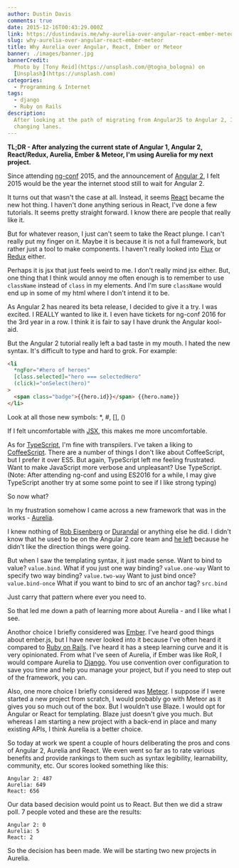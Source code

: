 ```yaml
---
author: Dustin Davis
comments: true
date: 2015-12-16T00:43:29.000Z
link: https://dustindavis.me/why-aurelia-over-angular-react-ember-meteor/
slug: why-aurelia-over-angular-react-ember-meteor
title: Why Aurelia over Angular, React, Ember or Meteor
banner: ./images/banner.jpg
bannerCredit:
  Photo by [Tony Reid](https://unsplash.com/@togna_bologna) on
  [Unsplash](https://unsplash.com)
categories:
  - Programming & Internet
tags:
  - django
  - Ruby on Rails
description:
  After looking at the path of migrating from AngularJS to Angular 2, I'm
  changing lanes.
---
```


**TL;DR - After analyzing the current state of Angular 1, Angular 2,
React/Redux, Aurelia, Ember & Meteor, I'm using Aurelia for my next project.**

Since attending [ng-conf](http://www.ng-conf.org/) 2015, and the announcement of
[Angular 2](http://angular.io/), I felt 2015 would be the year the internet
stood still to wait for Angular 2.

It turns out that wasn't the case at all. Instead, it seems
[React](https://facebook.github.io/react/) became the new hot thing. I haven't
done anything serious in React, I've done a few tutorials. It seems pretty
straight forward. I know there are people that really like it.

But for whatever reason, I just can't seem to take the React plunge. I can't
really put my finger on it. Maybe it is because it is not a full framework, but
rather just a tool to make components. I haven't really looked into
[Flux](https://facebook.github.io/flux/) or
[Redux](https://github.com/rackt/redux) either.

Perhaps it is jsx that just feels weird to me. I don't really mind jsx either.
But, one thing that I think would annoy me often enough is to remember to use
`className` instead of `class` in my elements. And I'm sure `className` would
end up in some of my html where I don't intend it to be.

As Angular 2 has neared its beta release, I decided to give it a try. I was
excited. I REALLY wanted to like it. I even have tickets for ng-conf 2016 for
the 3rd year in a row. I think it is fair to say I have drunk the Angular
kool-aid.

But the Angular 2 tutorial really left a bad taste in my mouth. I hated the new
syntax. It's difficult to type and hard to grok. For example:

```html
<li
  *ngFor="#hero of heroes"
  [class.selected]="hero === selectedHero"
  (click)="onSelect(hero)"
>
  <span class="badge">{{hero.id}}</span> {{hero.name}}
</li>
```

Look at all those new symbols: \*, #, [], ()

If I felt uncomfortable with
[JSX](https://reactjs.org/docs/introducing-jsx.html), this makes me more
uncomfortable.

As for [TypeScript](http://www.typescriptlang.org/), I'm fine with transpilers.
I've taken a liking to [CoffeeScript](http://coffeescript.org/). There are a
number of things I don't like about CoffeeScript, but I prefer it over ES5. But
again, TypeScript left me feeling frustrated. Want to make JavaScript more
verbose and unpleasant? Use TypeScript. (Note: After attending ng-conf and using
ES2016 for a while, I may give TypeScript another try at some some point to see
if I like strong typing)

So now what?

In my frustration somehow I came across a new framework that was in the works -
[Aurelia](http://aurelia.io/).

I knew nothing of [Rob Eisenberg](https://twitter.com/eisenbergeffect) or
[Durandal](http://durandal.io/) or anything else he did. I didn't know that he
used to be on the Angular 2 core team and
[he left](http://eisenbergeffect.bluespire.com/leaving-angular/) because he
didn't like the direction things were going.

But when I saw the templating syntax, it just made sense. Want to bind to value?
`value.bind`. What if you just one way binding? `value.one-way` Want to specify
two way binding? `value.two-way` Want to just bind once? `value.bind-once` What
if you want to bind to src of an anchor tag? `src.bind`

Just carry that pattern where ever you need to.

So that led me down a path of learning more about Aurelia - and I like what I
see.

Anothor choice I briefly considered was [Ember](http://emberjs.com/). I've heard
good things about ember.js, but I have never looked into it because I've often
heard it compared to [Ruby on Rails](http://rubyonrails.org/). I've heard it has
a steep learning curve and it is very opinionated. From what I've seen of
Aurelia, if Ember was like RoR, I would compare Aurelia to
[Django](https://www.djangoproject.com/). You use convention over configuration
to save you time and help you manage your project, but if you need to step out
of the framework, you can.

Also, one more choice I briefly considered was
[Meteor](https://www.meteor.com/). I suppose if I were started a new project
from scratch, I would probably go with Meteor as it gives you so much out of the
box. But I wouldn't use Blaze. I would opt for Angular or React for templating.
Blaze just doesn't give you much. But whereas I am starting a new project with a
back-end in place and many existing APIs, I think Aurelia is a better choice.

So today at work we spent a couple of hours deliberating the pros and cons of
Angular 2, Aurelia and React. We even went so far as to rate various benefits
and provide rankings to them such as syntax legibility, learnability, community,
etc. Our scores looked something like this:

```text
Angular 2: 487
Aurelia: 649
React: 656
```

Our data based decision would point us to React. But then we did a straw poll. 7
people voted and these are the results:

```text
Angular 2: 0
Aurelia: 5
React: 2
```

So the decision has been made. We will be starting two new projects in Aurelia.
